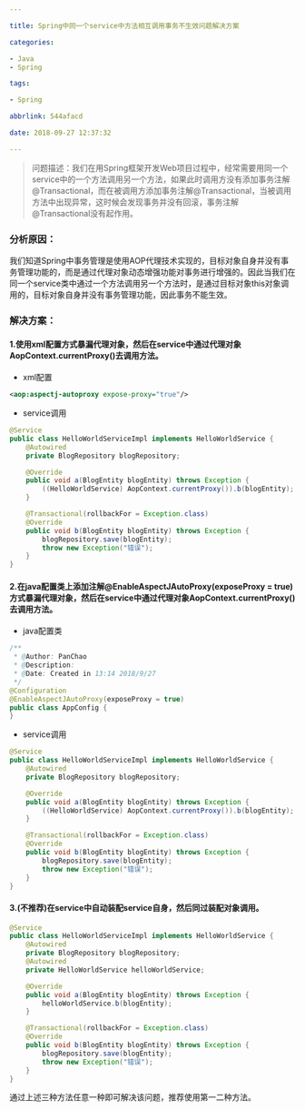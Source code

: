 ```yaml
---

title: Spring中同一个service中方法相互调用事务不生效问题解决方案

categories:

- Java
- Spring

tags:

- Spring

abbrlink: 544afacd

date: 2018-09-27 12:37:32

---
```


> 问题描述：我们在用Spring框架开发Web项目过程中，经常需要用同一个service中的一个方法调用另一个方法，如果此时调用方没有添加事务注解@Transactional，而在被调用方添加事务注解@Transactional，当被调用方法中出现异常，这时候会发现事务并没有回滚，事务注解@Transactional没有起作用。

<!-- more -->

### 分析原因： ###
	
我们知道Spring中事务管理是使用AOP代理技术实现的，目标对象自身并没有事务管理功能的，而是通过代理对象动态增强功能对事务进行增强的。因此当我们在同一个service类中通过一个方法调用另一个方法时，是通过目标对象this对象调用的，目标对象自身并没有事务管理功能，因此事务不能生效。

### 解决方案： ###

#### 1.使用xml配置方式暴漏代理对象，然后在service中通过代理对象AopContext.currentProxy()去调用方法。 ####

- xml配置

```xml
<aop:aspectj-autoproxy expose-proxy="true"/>
```

- service调用

```java
@Service
public class HelloWorldServiceImpl implements HelloWorldService {
    @Autowired
    private BlogRepository blogRepository;

    @Override
    public void a(BlogEntity blogEntity) throws Exception {
        ((HelloWorldService) AopContext.currentProxy()).b(blogEntity);
    }

    @Transactional(rollbackFor = Exception.class)
    @Override
    public void b(BlogEntity blogEntity) throws Exception {
        blogRepository.save(blogEntity);
        throw new Exception("错误");
    }
}
```

#### 2.在java配置类上添加注解@EnableAspectJAutoProxy(exposeProxy = true)方式暴漏代理对象，然后在service中通过代理对象AopContext.currentProxy()去调用方法。 ####

- java配置类

```java
/**
 * @Author: PanChao
 * @Description:
 * @Date: Created in 13:14 2018/9/27
 */
@Configuration
@EnableAspectJAutoProxy(exposeProxy = true)
public class AppConfig {
}
```

- service调用

```java
@Service
public class HelloWorldServiceImpl implements HelloWorldService {
    @Autowired
    private BlogRepository blogRepository;

    @Override
    public void a(BlogEntity blogEntity) throws Exception {
        ((HelloWorldService) AopContext.currentProxy()).b(blogEntity);
    }

    @Transactional(rollbackFor = Exception.class)
    @Override
    public void b(BlogEntity blogEntity) throws Exception {
        blogRepository.save(blogEntity);
        throw new Exception("错误");
    }
}
```

#### 3.(不推荐)在service中自动装配service自身，然后同过装配对象调用。 ####

```java
@Service
public class HelloWorldServiceImpl implements HelloWorldService {
    @Autowired
    private BlogRepository blogRepository;
    @Autowired
    private HelloWorldService helloWorldService;

    @Override
    public void a(BlogEntity blogEntity) throws Exception {
        helloWorldService.b(blogEntity);
    }

    @Transactional(rollbackFor = Exception.class)
    @Override
    public void b(BlogEntity blogEntity) throws Exception {
        blogRepository.save(blogEntity);
        throw new Exception("错误");
    }
}
```

通过上述三种方法任意一种即可解决该问题，推荐使用第一二种方法。

